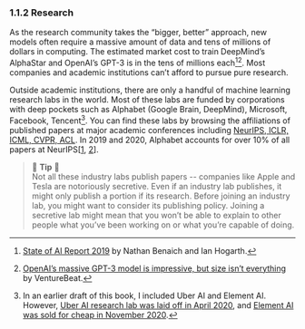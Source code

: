 ### 1.1.2 Research

As the research community takes the “bigger, better” approach, new models often require a massive amount of data and tens of millions of dollars in computing. The estimated market cost to train DeepMind’s AlphaStar and OpenAI’s GPT-3 is in the tens of millions each[^4][^5].  Most companies and academic institutions can’t afford to pursue pure research.

Outside academic institutions, there are only a handful of machine learning research labs in the world. Most of these labs are funded by corporations with deep pockets such as Alphabet (Google Brain, DeepMind), Microsoft, Facebook, Tencent[^6]. You can find these labs by browsing the affiliations of published papers at major academic conferences including [NeurIPS, ICLR, ICML, CVPR, ACL]([https://www.guide2research.com/topconf/machine-learning](https://www.guide2research.com/topconf/machine-learning)). In 2019 and 2020, Alphabet accounts for over 10% of all papers at NeurIPS[[1](https://twitter.com/chipro/status/1170174478304759809/photo/1), [2](https://medium.com/criteo-labs/neurips-2020-comprehensive-analysis-of-authors-organizations-and-countries-a1b55a08132e)].

> 🌳 **Tip** 🌳<br>
Not all these industry labs publish papers -- companies like Apple and Tesla are notoriously secretive. Even if an industry lab publishes, it might only publish a portion if its research. Before joining an industry lab, you might want to consider its publishing policy. Joining a secretive lab might mean that you won’t be able to explain to other people what you’ve been working on or what you’re capable of doing.


[^4]:
     [State of AI Report 2019](https://www.slideshare.net/StateofAIReport/state-of-ai-report-2019-151804430) by Nathan Benaich and Ian Hogarth.

[^5]:
     [OpenAI’s massive GPT-3 model is impressive, but size isn’t everything](https://venturebeat.com/2020/06/01/ai-machine-learning-openai-gpt-3-size-isnt-everything/) by VentureBeat.

[^6]:
     In an earlier draft of this book, I included Uber AI and Element AI. However, [Uber AI research lab was laid off in April 2020](https://analyticsindiamag.com/uber-ai-labs-layoffs/), and [Element AI was sold for cheap in November 2020](https://twitter.com/chipro/status/1341075433173860352).
